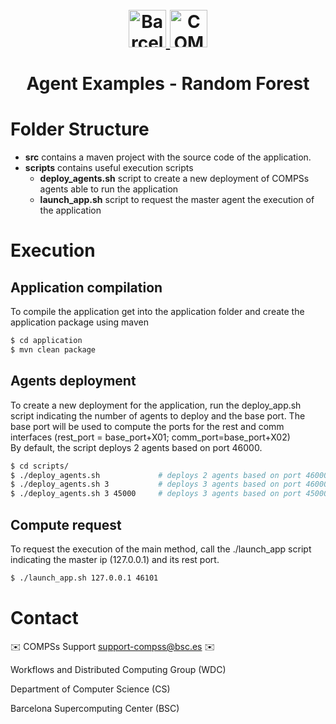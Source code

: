<!-- LOGOS AND HEADER -->
<h1 align="center">
  <br>
  <a href="https://www.bsc.es/">
    <img src="files/logos/bsc_logo.png" alt="Barcelona Supercomputing Center" height="60px">
  </a>
  <a href="https://www.bsc.es/research-and-development/software-and-apps/software-list/comp-superscalar/">
    <img src="files/logos/COMPSs_logo.png" alt="COMP Superscalar" height="60px">
  </a>
  <br>
  <br>
  Agent Examples - Random Forest
  <br>
</h1>

<!-- SECTIONS -->

<!-- SOURCES STRUCTURE -->
# Folder Structure
  - **src** contains a maven project with the source code of the application.
  - **scripts** contains useful execution scripts
    - **deploy_agents.sh** script to create a new deployment of COMPSs agents able to run the application
    - **launch_app.sh** script to request the master agent the execution of the application

<!-- Execution -->
# Execution
## Application compilation
To compile the application get into the application folder and create the application package using maven

```bash
$ cd application
$ mvn clean package
```

## Agents deployment
To create a new deployment for the application, run the deploy_app.sh script indicating the number of agents to deploy and the base port.
The base port will be used to compute the ports for the rest and comm interfaces (rest_port = base_port+X01; comm_port=base_port+X02)  
By default, the script deploys 2 agents based on port 46000.

```bash
$ cd scripts/
$ ./deploy_agents.sh             # deploys 2 agents based on port 46000
$ ./deploy_agents.sh 3           # deploys 3 agents based on port 46000
$ ./deploy_agents.sh 3 45000     # deploys 3 agents based on port 45000
```

## Compute request
To request the execution of the main method, call the ./launch_app script indicating the master ip (127.0.0.1) and its rest port.

```bash
$ ./launch_app.sh 127.0.0.1 46101
```

<!-- CONTACT -->
# Contact

:envelope: COMPSs Support <support-compss@bsc.es> :envelope:

Workflows and Distributed Computing Group (WDC)

Department of Computer Science (CS)

Barcelona Supercomputing Center (BSC) 


<!-- LINKS -->
[1]: http://compss.bsc.es

